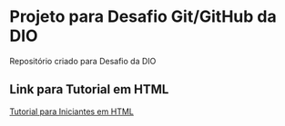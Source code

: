 # Projeto para Desafio Git/GitHub da DIO
Repositório criado para Desafio da DIO

## Link para Tutorial em HTML
[Tutorial para Iniciantes em HTML](https://developer.mozilla.org/pt-BR/docs/Web/HTML)
